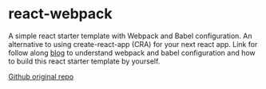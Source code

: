 # react-webpack

A simple react starter template with Webpack and Babel configuration. An alternative to using create-react-app (CRA) for your next react app.
Link for follow along [blog](https://dev.to/riyanegi/setting-up-webpack-5-with-react-and-babel-from-scratch-2021-271l) to understand webpack and babel configuration and how to build this react starter template by yourself.

[Github original repo](https://github.com/RiyaNegi/react-webpack)
